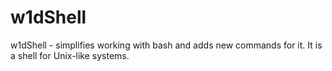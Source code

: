 # w1dShell
w1dShell - simplifies working with bash and adds new commands for it. It is a shell for Unix-like systems.
